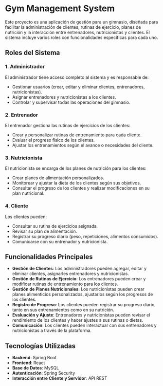 # Gym Management System

Este proyecto es una aplicación de gestión para un gimnasio, diseñada para facilitar la administración de clientes, rutinas de ejercicio, planes de nutrición y la interacción entre entrenadores, nutricionistas y clientes. El sistema incluye varios roles con funcionalidades específicas para cada uno.

## Roles del Sistema

### 1. **Administrador**
El administrador tiene acceso completo al sistema y es responsable de:
- Gestionar usuarios (crear, editar y eliminar clientes, entrenadores, nutricionistas).
- Asignar entrenadores y nutricionistas a los clientes.
- Controlar y supervisar todas las operaciones del gimnasio.

### 2. **Entrenador**
El entrenador gestiona las rutinas de ejercicios de los clientes:
- Crear y personalizar rutinas de entrenamiento para cada cliente.
- Evaluar el progreso físico de los clientes.
- Ajustar los entrenamientos según el avance o necesidades del cliente.

### 3. **Nutricionista**
El nutricionista se encarga de los planes de nutrición para los clientes:
- Crear planes de alimentación personalizados.
- Monitorear y ajustar la dieta de los clientes según sus objetivos.
- Consultar el progreso de los clientes y realizar modificaciones en su plan nutricional.

### 4. **Cliente**
Los clientes pueden:
- Consultar su rutina de ejercicios asignada.
- Revisar su plan de alimentación.
- Registrar su progreso diario (peso, repeticiones, alimentos consumidos).
- Comunicarse con su entrenador y nutricionista.

## Funcionalidades Principales

- **Gestión de Clientes**: Los administradores pueden agregar, editar y eliminar clientes, asignarles entrenadores y nutricionistas.
- **Gestión de Rutinas de Ejercicio**: Los entrenadores pueden crear y modificar rutinas de entrenamiento para los clientes.
- **Gestión de Planes Nutricionales**: Los nutricionistas pueden crear planes alimenticios personalizados, ajustarlos según los progresos de los clientes.
- **Registro de Progreso**: Los clientes pueden registrar su progreso diario, tanto en sus entrenamientos como en su nutrición.
- **Evaluación y Ajuste**: Entrenadores y nutricionistas pueden revisar el rendimiento de los clientes y hacer ajustes a sus rutinas o dietas.
- **Comunicación**: Los clientes pueden interactuar con sus entrenadores y nutricionistas a través de la plataforma.

## Tecnologías Utilizadas

- **Backend**: Spring Boot
- **Frontend**: React
- **Base de Datos**: MySQL
- **Autenticación**: Spring Security
- **Interacción entre Cliente y Servidor**: API REST
